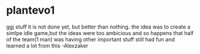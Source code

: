 # plantevo1
ggj stuff
it is not done yet, but better than nothing.
the idea was to create a simlpe idle game,but the ideas were too ambicious and so happens that half of the team(1 man) was having other important stuff
still had fun and learned a lot from this
-Alexzaker

